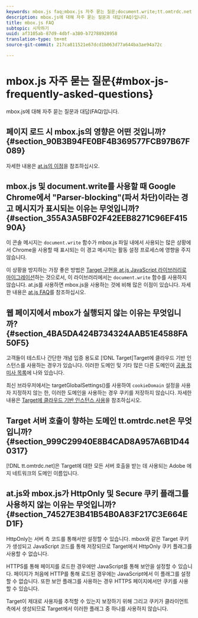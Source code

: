 ```yaml
---
keywords: mbox.js faq;mbox.js 자주 묻는 질문;document.write;tt.omtrdc.net;파서 차단
description: mbox.js에 대해 자주 묻는 질문과 대답(FAQ)입니다.
title: mbox.js FAQ
subtopic: 시작하기
uuid: af3105ab-87d9-4dbf-a380-b72788928958
translation-type: tm+mt
source-git-commit: 217ca811521e67dcd1b063d77a644ba3ae94a72c

---
```



# mbox.js 자주 묻는 질문{#mbox-js-frequently-asked-questions}

mbox.js에 대해 자주 묻는 질문과 대답(FAQ)입니다.

## 페이지 로드 시 mbox.js의 영향은 어떤 것입니까? {#section_90B3B94FE0BF4B369577FCB97B67F089}

자세한 내용은 [at.js의 이점](/help/c-implementing-target/c-implementing-target-for-client-side-web/t-mbox-download/c-target-atjs-implementation/target-atjs-implementation.md#benefits)을 참조하십시오.

## mbox.js 및 document.write를 사용할 때 Google Chrome에서 "Parser-blocking"(파서 차단)이라는 경고 메시지가 표시되는 이유는 무엇입니까? {#section_355A3A5BF02F42EEB8271C96EF41590A}

이 콘솔 메시지는 `document.write` 함수가 mbox.js 파일 내에서 사용되는 많은 상황에서 Chrome을 사용할 때 표시되는 이 경고 메시지는 활동 설정 프로세스에 영향을 주지 않습니다.

이 상황을 방지하는 가장 좋은 방법은 [Target 구현을 at.js JavaScript 라이브러리로 마이그레이션](../../../c-implementing-target/c-implementing-target-for-client-side-web/t-mbox-download/c-target-atjs-implementation/target-migrate-atjs.md#task_DE55DCE9AC2F49728395665DE1B1E6EA)하는 것으로서, 이 라이브러리에서는 `document.write` 함수를 사용하지 않습니다. at.js를 사용하면 mbox.js을 사용하는 것에 비해 많은 이점이 있습니다. 자세한 내용은 [at.js FAQ](../../../c-implementing-target/c-implementing-target-for-client-side-web/c-target-atjs-faq/target-atjs-faq.md#concept_D6EFE8D84A06476DB5ABD494D7E8C769)를 참조하십시오.

## 웹 페이지에서 mbox가 실행되지 않는 이유는 무엇입니까? {#section_4BA5DA424B734324AAB51E4588FA50F5}

 고객들이 테스트나 간단한 개념 입증 용도로 [!DNL Target]Target에 클라우드 기반 인스턴스를 사용하는 경우가 있습니다. 이러한 도메인 및 기타 많은 다른 도메인이 [공용 접미사 목록](https://publicsuffix.org/list/public_suffix_list.dat)에 나와 있습니다.

최신 브라우저에서는 targetGlobalSettings()를 사용하여 `cookieDomain` 설정을 사용자 지정하지 않는 한, 이러한 도메인을 사용하는 경우 쿠키를 저장하지 않습니다. 자세한 내용은 [Target에 클라우드 기반 인스턴스 사용](../../../c-implementing-target/c-implementing-target-for-client-side-web/c-target-debugging-atjs/targeting-using-cloud-based-instances.md#concept_A2077766948F4EA081CE592D8998F566)을 참조하십시오.

## Target 서버 호출이 향하는 도메인 tt.omtrdc.net은 무엇입니까? {#section_999C29940E8B4CAD8A957A6B1D440317}

[!DNL tt.omtrdc.net]은 Target에 대한 모든 서버 호출을 받는 데 사용되는 Adobe 에지 네트워크의 도메인 이름입니다.

## at.js와 mbox.js가 HttpOnly 및 Secure 쿠키 플래그를 사용하지 않는 이유는 무엇입니까? {#section_74527E3B41B54B0A83F217C3E664ED1F}

HttpOnly는 서버 측 코드를 통해서만 설정할 수 있습니다. mbox와 같은 Target 쿠키가 생성되고 JavaScript 코드를 통해 저장되므로 Target에서 HttpOnly 쿠키 플래그를 사용할 수 없습니다.

HTTPS를 통해 페이지를 로드한 경우에만 JavaScript를 통해 보안을 설정할 수 있습니다. 페이지가 처음에 HTTP를 통해 로드된 경우에는 JavaScript에서 이 플래그를 설정할 수 없습니다. 또한 보안 플래그를 사용하는 경우 HTTPS 페이지에서만 쿠키를 사용할 수 있습니다.

Target이 제대로 사용자를 추적할 수 있는지 보장하기 위해 그리고 쿠키가 클라이언트 측에서 생성되므로 Target에서 이러한 플래그 중 하나를 사용하지 않습니다.
